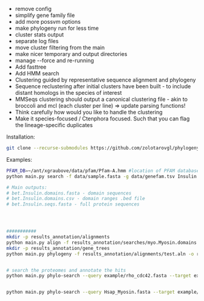 - remove config  
- simplify gene family file  
- add more possvm options   
- make phylogeny run for less time 
- cluster stats output 
- separate log files 
- move cluster filtering from the main 
- make nicer temporary and output directories  
- manage --force and re-running  
- Add fasttree 
- Add HMM search 
- Clustering guided by representative sequence alignment and phylogeny  
- Sequence reclustering after initial clusters have been built - to include distant homologs in the species of interest  
- MMSeqs clustering should output a canonical clustering file - akin to broccoli and mcl (each cluster per line) => update parsing functions!  
- Think carefully how would you like to handle the clustering  
- Make it species-focused / Ctenphora focused. Such that you can flag the lineage-specific duplicates  

Installation:
```bash
git clone --recurse-submodules https://github.com/zolotarovgl/phylogeny.git
```

Examples: 
```bash
PFAM_DB=~/ant/xgraubove/data/pfam/Pfam-A.hmm #location of PFAM database for .hmm fetching 
python main.py search -f data/sample.fasta -g data/genefam.tsv Insulin -o results --pfam_db $PFAM_DB

# Main outputs: 
# bet.Insulin.domains.fasta - domain sequences
# bet.Insulin.domains.csv - domain ranges .bed file 
# bet.Insulin.seqs.fasta - full protein sequences




###########
mkdir -p results_annotation/alignments
python main.py align -f results_annotation/searches/myo.Myosin.domains.fasta -o results_annotation/alignments/test.aln -c 10
mkdir -p results_annotation/gene_trees
python main.py phylogeny -f results_annotation/alignments/test.aln -o results_annotation/gene_trees/test -c 15


# search the proteomes and annotate the hits
python main.py phylo-search --query example/rho_cdc42.fasta --target example/Mlei.fasta -c 3 -o test -p x


python main.py phylo-search --query Hsap_Myosin.fasta --target example/proteomes.fasta -c 15 -o results -s Mlei -r Hsap_gene_names.csv -p boo
```

